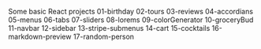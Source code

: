 Some basic React projects
01-birthday
02-tours
03-reviews
04-accordians
05-menus
06-tabs
07-sliders
08-lorems
09-colorGenerator
10-groceryBud
11-navbar
12-sidebar
13-stripe-submenus
14-cart
15-cocktails
16-markdown-preview
17-random-person
